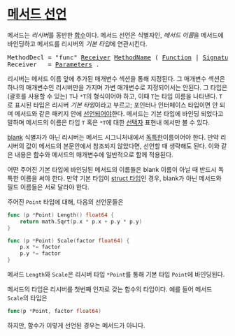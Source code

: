 # [메서드 선언](#method-declarations)

메서드는 *리시버*를 동반한 [함수](/Declarations%20and%20scope/function_declarations.html)이다. 메서드 선언은 식별자인, *메서드 이름*을 메서드에 바인딩하고 메서드를 리시버의 *기본 타입*에 연관시킨다.

<pre>
<a id="MethodDecl">MethodDecl</a> = "func" <a href="#Receiver">Receiver</a> <a href="/Types/interface_types.html#MethodName">MethodName</a> ( <a href="/Declarations%20and%20scope/function_declarations.html#Function">Function</a> | <a href="/Types/function_types.html#Signature">Signature</a> ) .
<a id="Receiver">Receiver</a>   = <a href="/Types/function_types.html#Parameters">Parameters</a> .
</pre>

리시버는 메서드 이름 앞에 추가된 매개변수 섹션을 통해 지정된다. 그 매개변수 섹션은 하나의 매개변수인 리시버만을 가지며 가변 매개변수로 지정되어서는 안된다. 그 타입은 (괄호를 사용할 수 있는) `T`나 `*T`의 형식이어야 하고, 이때 `T`는 타입 이름을 나타낸다. `T`로 표시된 타입은 리시버 *기본 타입*이라고 부르고; 포인터나 인터페이스 타입이면 안 되며 메서드와 같은 패키지 안에 [선언되어야](/Declarations%20and%20scope/type_declarations.html)한다. 메서드는 기본 타입에 바인딩 되었다고 말하며 메서드의 이름은 타입 `T` 혹은 `*T`에 대한 [선택자](/Expressions/selectors.html) 표현내 에서만 볼 수 있다.

[blank](/Declarations%20and%20scope/blank_identifier.html) 식별자가 아닌 리시버는 메서드 시그니처내에서  [독특한](/Declarations%20and%20scope/uniqueness_of_identifiers.html)이름이어야 한다. 만약 리시버의 값이 메서드의 본문안에서 참조되지 않았다면, 선언할 때 생략해도 된다. 이와 같은 내용은 함수와 메서드의 매개변수에 일반적으로 함께 적용된다.

어떤 주어진 기본 타입에 바인딩된 메서드의 이름들은 blank 이름이 아닐 때 반드시 독특한 이름을 써야 한다. 만약 기본 타입이 [struct 타입](/Types/struct_types.html)인 경우, blank가 아닌 메서드와 필드 이름들은 서로 달라야 한다.

주어진 `Point` 타입에 대해, 다음의 선언문들은

```go
func (p *Point) Length() float64 {
    return math.Sqrt(p.x * p.x + p.y * p.y)
}

func (p *Point) Scale(factor float64) {
    p.x *= factor
    p.y *= factor
}
```

메서드 `Length`와 `Scale`은 리시버 타입 `*Point`를 통해 기본 타입 `Point`에 바인딩된다.

메서드의 타입은 리시버를 첫번째 인자로 갖는 함수의 타입이다. 예를 들어 메서드 `Scale`의 타입은  

```go
func(p *Point, factor float64)
```

하지만, 함수가 이렇게 선언된 경우는 메서드가 아니다.
